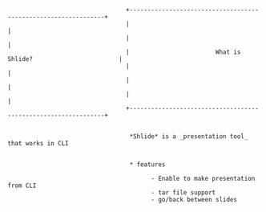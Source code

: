                                      +---------------------------------------------------------------+
                                     |                                                               |
                                     |                                                               |
                                     |                        What is Shlide?                        |
                                     |                                                               |
                                     |                                                               |
                                     |                                                               |
                                     +---------------------------------------------------------------+


                                      *Shlide* is a _presentation tool_ that works in CLI


                                      * features

                                            - Enable to make presentation from CLI
                                            - tar file support
                                            - go/back between slides

